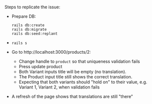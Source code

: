 Steps to replicate the issue:

- Prepare DB:
    ```
    rails db:create
    rails db:migrate
    rails db:seed:replant
    ```
- ```rails s```
- Go to http://localhost:3000/products/2: 
  - Change handle to ```product``` so that uniqueness validation fails
  - Press update product
  - Both Variant inputs title will be empty (no translation). 
  - The Product input title still shows the correct translation. 
  - Expecting that both variants should "hold on" to their value, e.g. Variant 1, Variant 2, when validation fails
  
- A refresh of the page shows that translations are still "there"